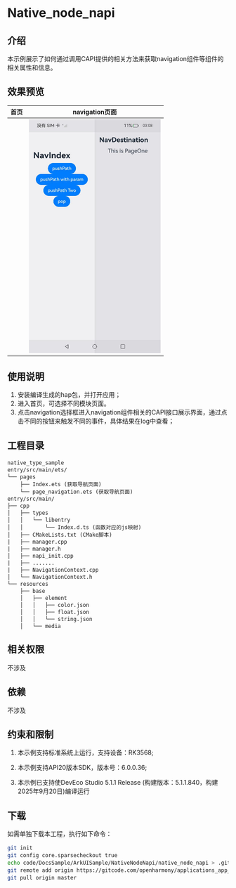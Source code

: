 # Native_node_napi

## 介绍

本示例展示了如何通过调用CAPI提供的相关方法来获取navigation组件等组件的相关属性和信息。

## 效果预览

| 首页 | navigation页面                                           |
| ---- | -------------------------------------------------------- |
|      | <img src='.\screenshots\page_navigation.jpeg' width=300> |

## 使用说明

1. 安装编译生成的hap包，并打开应用；
2. 进入首页，可选择不同模块页面。
3. 点击navigation选择框进入navigation组件相关的CAPI接口展示界面，通过点击不同的按钮来触发不同的事件，具体结果在log中查看；


## 工程目录

```
native_type_sample
entry/src/main/ets/
└── pages
    ├── Index.ets (获取导航页面)
    └── page_navigation.ets (获取导航页面)
entry/src/main/
├── cpp
│   ├── types
│   │   └── libentry
│   │       └── Index.d.ts (函数对应的js映射)
│   ├── CMakeLists.txt (CMake脚本)
|   ├── manager.cpp 
|   ├── manager.h
│   ├── napi_init.cpp
|   ├── .......
|   ├── NavigationContext.cpp
│   └── NavigationContext.h
└── resources
    ├── base
    │   ├── element
    │   │   ├── color.json
    │   │   ├── float.json
    │   │   └── string.json
    │   └── media
```

## 相关权限

不涉及

## 依赖

不涉及

## 约束和限制

1. 本示例支持标准系统上运行，支持设备：RK3568;

2. 本示例支持API20版本SDK，版本号：6.0.0.36;

3. 本示例已支持使DevEco Studio 5.1.1 Release (构建版本：5.1.1.840，构建 2025年9月20日)编译运行

## 下载

如需单独下载本工程，执行如下命令：

```bash
git init
git config core.sparsecheckout true
echo code/DocsSample/ArkUISample/NativeNodeNapi/native_node_napi > .git/info/sparse-checkout
git remote add origin https://gitcode.com/openharmony/applications_app_samples.git
git pull origin master
```